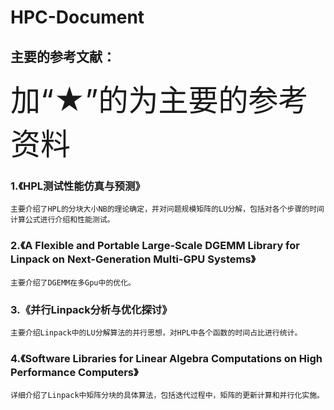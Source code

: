 # HPC-Document
## 主要的参考文献： 
<font size="10">加“★”的为主要的参考资料</font><br>
###  1.《HPL测试性能仿真与预测》
	主要介绍了HPL的分块大小NB的理论确定，并对问题规模矩阵的LU分解，包括对各个步骤的时间计算公式进行介绍和性能测试。
### 2.《A Flexible and Portable Large-Scale DGEMM Library for Linpack on Next-Generation Multi-GPU Systems》
	主要介绍了DGEMM在多Gpu中的优化。
### 3.《并行Linpack分析与优化探讨》
	主要介绍Linpack中的LU分解算法的并行思想，对HPL中各个函数的时间占比进行统计。
### 4.《Software Libraries for Linear Algebra Computations on High Performance Computers》
	详细介绍了Linpack中矩阵分块的具体算法，包括迭代过程中，矩阵的更新计算和并行化实施。
 
	

